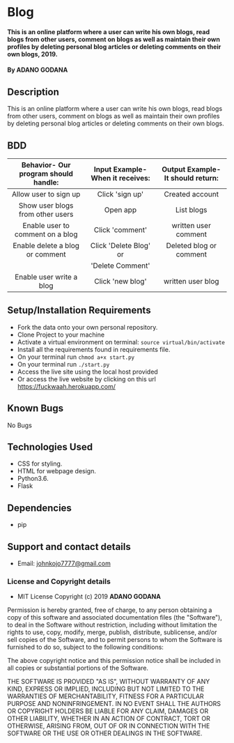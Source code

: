 # Blog
#### This is an online platform where a user can write his own blogs, read blogs from other users, comment on blogs as well as maintain their own profiles by deleting personal blog articles or deleting comments on their own blogs, 2019.
#### By **ADANO GODANA**

## Description
This is an online platform where a user can write his own blogs, read blogs from other users, comment on blogs as well as maintain their own profiles by deleting personal blog articles or deleting comments on their own blogs.

## BDD
| Behavior- Our program should handle: | Input Example- When it receives: | Output Example- It should return: |
| :----------------------------------: | :------------------------------: | :-------------------------------: |
| Allow user to sign up	               |Click 'sign up'                   | Created account                   |
| Show user blogs from other users     | Open app                         | List blogs                        |
| Enable user to comment on a blog     | Click 'comment'                  |  written user comment             |
| Enable delete a blog or comment      | Click 'Delete Blog' or           | Deleted blog or comment           |
|                                      |     'Delete Comment'             |                                   |
| Enable user write a blog             |   Click 'new blog'               |  written user blog                |


## Setup/Installation Requirements
* Fork the data onto your own personal repository.
* Clone Project to your machine
* Activate a virtual environment on terminal: `source virtual/bin/activate`
* Install all the requirements found in requirements file.
* On your terminal run `chmod a+x start.py`
* On your terminal run `./start.py`
* Access the live site using the local host provided
* Or access the live website by clicking on this url https://fuckwaah.herokuapp.com/

## Known Bugs
No Bugs

## Technologies Used
* CSS for styling.
* HTML for webpage design.
* Python3.6.
* Flask

## Dependencies
* pip

## Support and contact details
* Email: johnkojo7777@gmail.com

### License and Copyright details
* MIT License  Copyright (c) 2019 **ADANO GODANA**

Permission is hereby granted, free of charge, to any person obtaining a copy
of this software and associated documentation files (the "Software"), to deal
in the Software without restriction, including without limitation the rights
to use, copy, modify, merge, publish, distribute, sublicense, and/or sell
copies of the Software, and to permit persons to whom the Software is
furnished to do so, subject to the following conditions:

The above copyright notice and this permission notice shall be included in all
copies or substantial portions of the Software.

THE SOFTWARE IS PROVIDED "AS IS", WITHOUT WARRANTY OF ANY KIND, EXPRESS OR
IMPLIED, INCLUDING BUT NOT LIMITED TO THE WARRANTIES OF MERCHANTABILITY,
FITNESS FOR A PARTICULAR PURPOSE AND NONINFRINGEMENT. IN NO EVENT SHALL THE
AUTHORS OR COPYRIGHT HOLDERS BE LIABLE FOR ANY CLAIM, DAMAGES OR OTHER
LIABILITY, WHETHER IN AN ACTION OF CONTRACT, TORT OR OTHERWISE, ARISING FROM,
OUT OF OR IN CONNECTION WITH THE SOFTWARE OR THE USE OR OTHER DEALINGS IN THE
SOFTWARE.